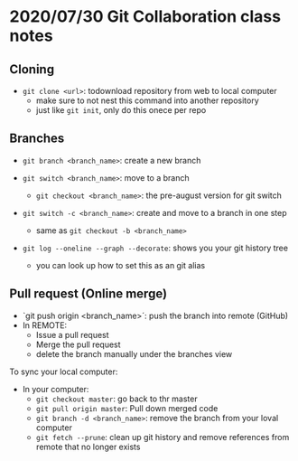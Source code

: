 # 2020/07/30 Git Collaboration class notes

## Cloning
- `git clone <url>`: todownload repository from web to local computer
    - make sure to not nest this command into another repository
    - just like `git init`, only do this onece per repo

## Branches
- `git branch <branch_name>`: create a new branch
- `git switch <branch_name>`: move to a branch
  - `git checkout <branch_name>`: the pre-august version for git switch
- `git switch -c <branch_name>`: create and move to a branch in one step
  - same as `git checkout -b <branch_name>`

- `git log --oneline --graph --decorate`: shows you your git history tree
  - you can look up how to set this as an git alias

## Pull request (Online merge)

- `git push origin <branch_name>´: push the branch into remote (GitHub)
-  In REMOTE: 
   - Issue a pull request
   - Merge the pull request 
   - delete the branch manually under the branches view

To sync your local computer:
- In your computer:
   - `git checkout master`: go back to thr master
   - `git pull origin master`: Pull down merged code
   - `git branch -d <branch_name>`: remove the branch from your loval computer
   - `git fetch --prune`: clean up git history and remove references from remote that no longer exists

